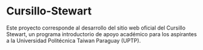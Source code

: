 # Cursillo-Stewart
Este proyecto corresponde al desarrollo del sitio web oficial del Cursillo Stewart, un programa introductorio de apoyo académico para los aspirantes a la Universidad Politécnica Taiwan Paraguay (UPTP).
